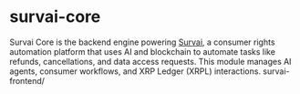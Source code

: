# survai-core
Survai Core is the backend engine powering [Survai](https://survai.xyz), a consumer rights automation platform that uses AI and blockchain to automate tasks like refunds, cancellations, and data access requests. This module manages AI agents, consumer workflows, and XRP Ledger (XRPL) interactions. survai-frontend/